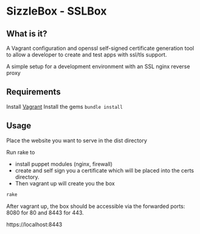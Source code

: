 # SizzleBox - SSLBox

## What is it?

A Vagrant configuration and openssl self-signed certificate generation tool to allow a developer to create and test apps with ssl/tls support.

A simple setup for a development environment with an SSL nginx reverse proxy

## Requirements
Install [Vagrant](http://www.vagrantup.com)
Install the gems ``bundle install`` 

## Usage
Place the website you want to serve in the dist directory

Run rake to 
- install puppet modules (nginx, firewall)
- create and self sign you a certificate which will be placed into the certs directory.
- Then vagrant up will create you the box 

```bash
rake
```

After vagrant up, the box should be accessible via the forwarded ports: 8080 for 80 and 8443 for 443.

https://localhost:8443

